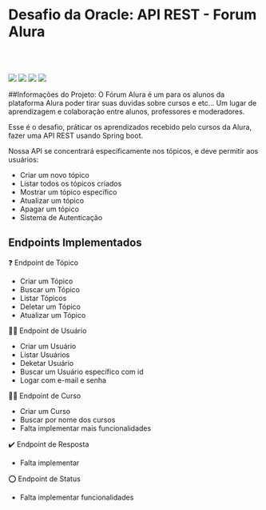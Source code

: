 <h1 style="align-content: center">Desafio da Oracle: API REST - Forum Alura</h1><br><br>

<p style="align-content: center">
    <img src="https://img.shields.io/static/v1?label=JAVA&message=17&color=blue&style=for-the-badge"/>
    <img src="https://img.shields.io/static/v1?label=Spring&message=Boot&color=blue&style=for-the-badge" />
    <img src="http://img.shields.io/static/v1?label=Oracle&message=ONE&color=blue&style=for-the-badge"/>
    <img src="http://img.shields.io/static/v1?label=STATUS&message=Em-Andamento&color=blue&style=for-the-badge"/>
</p>

##Informações do Projeto:
O Fórum Alura é um para os alunos da plataforma Alura poder tirar suas duvidas sobre cursos e etc... Um lugar de aprendizagem e colaboração entre alunos, professores e moderadores.

Esse é o desafio, práticar os aprendizados recebido pelo cursos da Alura, fazer uma API REST usando Spring boot.

Nossa API se concentrará especificamente nos tópicos, e deve permitir aos usuários:

-  Criar um novo tópico
-  Listar todos os tópicos criados
-  Mostrar um tópico específico
-  Atualizar um tópico
-  Apagar um tópico
-  Sistema de Autenticação

## Endpoints Implementados
:question:      Endpoint de Tópico
- Criar um Tópico
- Buscar um Tópico
- Listar Tópicos
- Deletar um Tópico
- Atualizar um Tópico

:technologist: Endpoint de Usuário
- Criar um Usuário
- Listar Usuários
- Deketar Usuário
- Buscar um Usuário específico com id
- Logar com e-mail e senha

:teacher:      Endpoint de Curso
- Criar um Curso
- Buscar por nome dos cursos
- Falta implementar mais funcionalidades

:heavy_check_mark:      Endpoint de Resposta
- Falta implementar


:o:      Endpoint de Status
- Falta implementar funcionalidades
